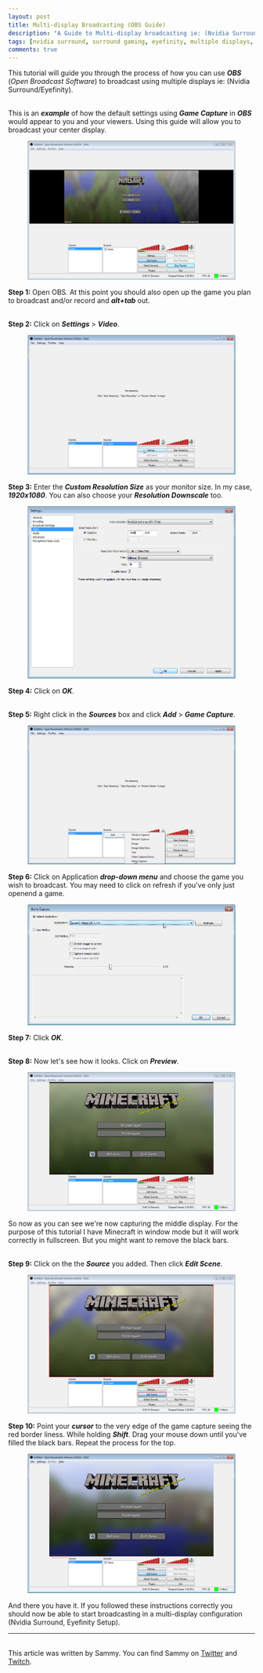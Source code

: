 ```yaml
---
layout: post
title: Multi-display Broadcasting (OBS Guide)
description: "A Guide to Multi-display broadcasting ie: (Nvidia Surround/Eyefinity) Using OBS"
tags: [nvidia surround, surround gaming, eyefinity, multiple displays, multi-display broadcasting]
comments: true
---
```

This tutorial will guide you through the process of how you can use ***OBS*** (*Open Broadcast Software*) to broadcast using multiple displays ie: (Nvidia Surround/Eyefinity).

<br>This is an ***example*** of how the default settings using ***Game Capture*** in ***OBS*** would appear to you and your viewers. Using this guide will allow you to broadcast your center display.

<figure>
    <a href="/images/multi-display/1.png"><img src="/images/multi-display/1.png"></a>
</figure>


**Step 1:** Open OBS. At this point you should also open up the game you plan to broadcast and/or record and ***alt+tab*** out.

<br>**Step 2:** Click on ***Settings*** > ***Video***.

<figure>
    <a href="/images/multi-display/2.png"><img src="/images/multi-display/2.png"></a>
</figure>

**Step 3:** Enter the ***Custom Resolution Size*** as your monitor size. In my case, ***1920x1080***. You can also choose your ***Resolution Downscale*** too.

<figure>
    <a href="/images/multi-display/3.png"><img src="/images/multi-display/3.png"></a>
</figure>


**Step 4:** Click on ***OK***.

<br>**Step 5:** Right click in the ***Sources*** box and click ***Add*** > ***Game Capture***.

<figure>
    <a href="/images/multi-display/4.png"><img src="/images/multi-display/4.png"></a>
</figure>


**Step 6:** Click on Application ***drop-down menu*** and choose the game you wish to broadcast. You may need to click on refresh if you've only just openend a game.

<figure>
    <a href="/images/multi-display/5.png"><img src="/images/multi-display/5.png"></a>
</figure>


**Step 7:** Click ***OK***.

<br>**Step 8:** Now let's see how it looks. Click on ***Preview***.

<figure>
    <a href="/images/multi-display/6.png"><img src="/images/multi-display/6.png"></a>
</figure>


So now as you can see we're now capturing the middle display. For the purpose of this tutorial I have Minecraft in window mode but it will work correctly in fullscreen. But you might want to remove the black bars.

<br>**Step 9:** Click on the the ***Source*** you added. Then click ***Edit Scene***.

<figure>
    <a href="/images/multi-display/7.png"><img src="/images/multi-display/7.png"></a>
</figure>

**Step 10:** Point your ***cursor*** to the very edge of the game capture seeing the red border liness. While holding ***Shift***. Drag your mouse down until you've filled the black bars. Repeat the process for the top.

<figure>
    <a href="/images/multi-display/8.png"><img src="/images/multi-display/8.png"></a>
</figure>


And there you have it. If you followed these instructions correctly you should now be able to start broadcasting in a multi-display configuration (Nvidia Surround, Eyefinity Setup).

---
	
<br>This article was written by Sammy. You can find Sammy on [Twitter](http://www.twitter.com/ImSammyTTV) and [Twitch](http://www.twitch.com/ImSammy).